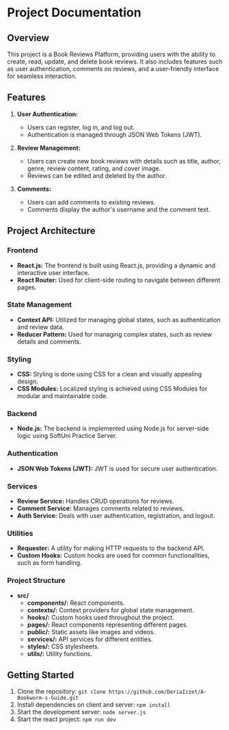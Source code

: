 # Project Documentation

## Overview
This project is a Book Reviews Platform, providing users with the ability to create, read, update, and delete book reviews. It also includes features such as user authentication, comments on reviews, and a user-friendly interface for seamless interaction.

## Features
1. **User Authentication:**
   - Users can register, log in, and log out.
   - Authentication is managed through JSON Web Tokens (JWT).

2. **Review Management:**
   - Users can create new book reviews with details such as title, author, genre, review content, rating, and cover image.
   - Reviews can be edited and deleted by the author.

3. **Comments:**
   - Users can add comments to existing reviews.
   - Comments display the author's username and the comment text.


## Project Architecture

### Frontend
- **React.js:** The frontend is built using React.js, providing a dynamic and interactive user interface.
- **React Router:** Used for client-side routing to navigate between different pages.

### State Management
- **Context API:** Utilized for managing global states, such as authentication and review data.
- **Reducer Pattern:** Used for managing complex states, such as review details and comments.

### Styling
- **CSS:** Styling is done using CSS for a clean and visually appealing design.
- **CSS Modules:** Localized styling is achieved using CSS Modules for modular and maintainable code.

### Backend
- **Node.js:** The backend is implemented using Node.js for server-side logic using SoftUni Practice Server.


### Authentication
- **JSON Web Tokens (JWT):** JWT is used for secure user authentication.

### Services
- **Review Service:** Handles CRUD operations for reviews.
- **Comment Service:** Manages comments related to reviews.
- **Auth Service:** Deals with user authentication, registration, and logout.

### Utilities
- **Requester:** A utility for making HTTP requests to the backend API.
- **Custom Hooks:** Custom hooks are used for common functionalities, such as form handling.

### Project Structure
- **src/**
  - **components/:** React components.
  - **contexts/:** Context providers for global state management.
  - **hooks/:** Custom hooks used throughout the project.
  - **pages/:** React components representing different pages.
  - **public/:** Static assets like images and videos.
  - **services/:** API services for different entities.
  - **styles/:** CSS stylesheets.
  - **utils/:** Utility functions.

## Getting Started
1. Clone the repository: `git clone https://github.com/DeriaIzzet/A-Bookworm-s-Guide.git`
2. Install dependencies on client and server: `npm install`
3. Start the development server: `node server.js`
3. Start the react project: `npm run dev`




